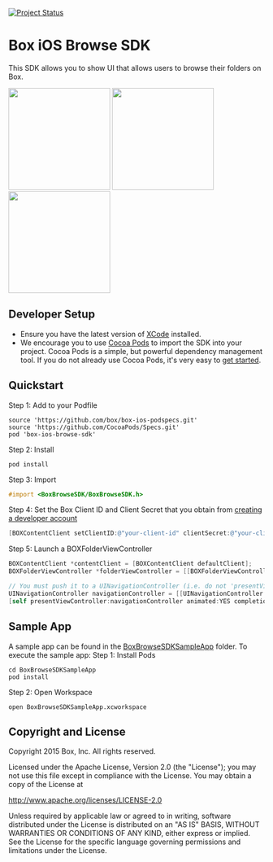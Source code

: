 [![Project Status](http://opensource.box.com/badges/active.svg)](http://opensource.box.com/badges)

Box iOS Browse SDK
===================

This SDK allows you to show UI that allows users to browse their folders on Box.

<img src="https://cloud.box.com/shared/static/x7do7jgfgt7vz6dheizuvzjnm4yn8ta1.png" width="200"/>
<img src="https://cloud.box.com/shared/static/dfy0t2ammy8jashk2qhlv6zuin1vcpee.png" width="200"/>
<img src="https://cloud.box.com/shared/static/k14dvhfvr4hd6a1q57p27y3ugk71cwzn.png" width="200"/>

Developer Setup
---------------
* Ensure you have the latest version of [XCode](https://developer.apple.com/xcode/) installed.
* We encourage you to use [Cocoa Pods](http://cocoapods.org/) to import the SDK into your project. Cocoa Pods is a simple, but powerful dependency management tool. If you do not already use Cocoa Pods, it's very easy to [get started](http://guides.cocoapods.org/using/getting-started.html).

Quickstart
----------
Step 1: Add to your Podfile
```
source 'https://github.com/box/box-ios-podspecs.git'
source 'https://github.com/CocoaPods/Specs.git'
pod 'box-ios-browse-sdk'
```
Step 2: Install
```
pod install
```
Step 3: Import
```objectivec
#import <BoxBrowseSDK/BoxBrowseSDK.h>
```
Step 4: Set the Box Client ID and Client Secret that you obtain from [creating a developer account](http://developers.box.com/)
```objectivec
[BOXContentClient setClientID:@"your-client-id" clientSecret:@"your-client-secret"];
```
Step 5: Launch a BOXFolderViewController
```objectivec
BOXContentClient *contentClient = [BOXContentClient defaultClient];
BOXFolderViewController *folderViewController = [[BOXFolderViewController alloc] initWithContentClient:conentClient];

// You must push it to a UINavigationController (i.e. do not 'presentViewController')
UINavigationController navigationController = [[UINavigationController alloc] initWithRootViewController:folderViewController];
[self presentViewController:navigationController animated:YES completion:nil];
```

Sample App
----------
A sample app can be found in the [BoxBrowseSDKSampleApp](../../tree/dev/BoxBrowseSDKSampleApp) folder. To execute the sample app:
Step 1: Install Pods
```
cd BoxBrowseSDKSampleApp
pod install
```
Step 2: Open Workspace
```
open BoxBrowseSDKSampleApp.xcworkspace
```


Copyright and License
---------------------
Copyright 2015 Box, Inc. All rights reserved.

Licensed under the Apache License, Version 2.0 (the "License");
you may not use this file except in compliance with the License.
You may obtain a copy of the License at

   http://www.apache.org/licenses/LICENSE-2.0

Unless required by applicable law or agreed to in writing, software
distributed under the License is distributed on an "AS IS" BASIS,
WITHOUT WARRANTIES OR CONDITIONS OF ANY KIND, either express or implied.
See the License for the specific language governing permissions and
limitations under the License.
